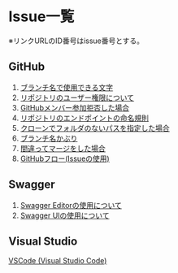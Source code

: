 # Issue一覧

※リンクURLのID番号はissue番号とする。

## GitHub

1. [ブランチ名で使用できる文字][54_1]
1. [リポジトリのユーザー権限について][54_2]
1. [GitHubメンバー参加拒否した場合][54_3]
1. [リポジトリのエンドポイントの命名規則][12]
1. [クローンでフォルダのないパスを指定した場合][13]
1. [ブランチ名かぶり][14]
1. [間違ってマージをした場合][54_7]
1. [GitHubフロー(Issueの使用)][11]


## Swagger

1. [Swagger Editorの使用について][23]
1. [Swagger UIの使用について][24]

## Visual Studio

[VSCode (Visual Studio Code)][10]



[10]: https://github.com/akekaneko/swagger-sample/blob/master/VSCode_DebuggerForChrome.md "VSCode (Visual Studio Code)"
[11]: https://github.com/akekaneko/swagger-sample/blob/master/GitHubFlow.md "GitHubフロー(Issueの使用)"
[12]: https://github.com/akekaneko/swagger-sample/blob/master/GitHubRepository.md "リポジトリのエンドポイントの命名規則"
[13]: https://github.com/akekaneko/swagger-sample/blob/master/SourceTreeClone.md "クローンでフォルダのないパスを指定した場合"
[14]: https://github.com/akekaneko/swagger-sample/blob/master/GitHubBranchSuffers.md "ブランチ名かぶり"
[22]: https://github.com/akekaneko/swagger-sample/blob/master/IssueGithub.md "IssueGithub.md"
[54_1]: https://github.com/akekaneko/swagger-sample/blob/master/Github_kadai1_charactos.md "ブランチ名で使用できる文字"
[54_2]: https://github.com/akekaneko/swagger-sample/blob/master/Github_kadai2_authority.md "リポジトリのユーザー権限について"
[54_3]: https://github.com/akekaneko/swagger-sample/blob/master/Github_kadai3_defy.md "GitHubメンバー参加拒否した場合"
[54_7]: https://github.com/akekaneko/swagger-sample/blob/master/Github_kadai7_revert.md "間違ってマージをした場合"
[23]: https://github.com/akekaneko/swagger-sample/blob/master/SwaggerEditor.md "Swagger Editorの使用について"
[24]: https://github.com/akekaneko/swagger-sample/blob/master/SwaggerUI.md "Swagger UIの使用について"
